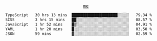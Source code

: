 <p align="center">
  <samp>
    <a href="https://yiwwhl.com">me</a>
  </samp>
</p>

<!--START_SECTION:waka-->

```txt
TypeScript   30 hrs 13 mins  ████████████████████░░░░░   79.34 %
SCSS         3 hrs 15 mins   ██░░░░░░░░░░░░░░░░░░░░░░░   08.57 %
JavaScript   1 hr 52 mins    █▒░░░░░░░░░░░░░░░░░░░░░░░   04.91 %
YAML         1 hr 20 mins    █░░░░░░░░░░░░░░░░░░░░░░░░   03.50 %
JSON         59 mins         ▓░░░░░░░░░░░░░░░░░░░░░░░░   02.59 %
```

<!--END_SECTION:waka-->